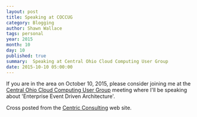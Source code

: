 ```yaml
---
layout: post
title: Speaking at COCCUG
category: Blogging
author: Shawn Wallace
tags: personal
year: 2015
month: 10
day: 10
published: true
summary:  Speaking at Central Ohio Cloud Computing User Group
date: 2015-10-10 05:00:00
---
```


If you are in the area on October 10, 2015, please consider joining me at the [Central Ohio Cloud Computing User Group](http://http://coccug.com//) meeting where I'll be speaking about 'Enterprise Event Driven Architecture'.

Cross posted from the [Centric Consulting](http://centricconsulting.com/events/columbus-shawn-wallace-to-share-insights-at-central-ohio-cloud-computing-user-group) web site.